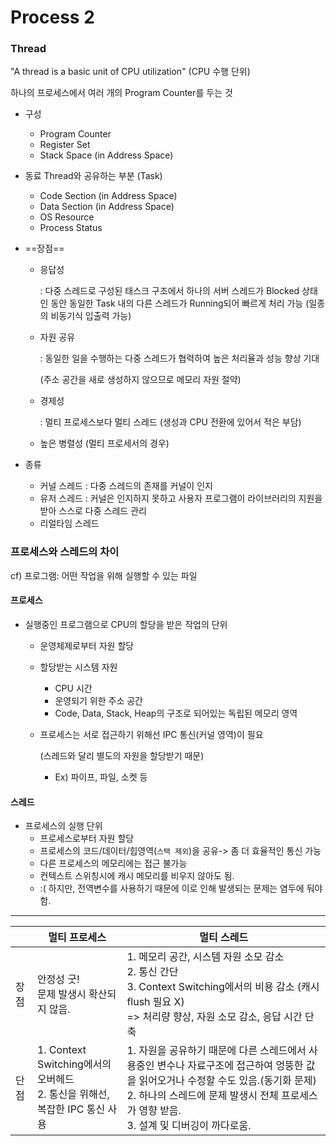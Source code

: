 # Process 2



### Thread

"A thread is a basic unit of CPU utilization" (CPU 수행 단위)

하나의 프로세스에서 여러 개의 Program Counter를 두는 것

* 구성 

  * Program Counter
  * Register Set
  * Stack Space (in Address Space)

* 동료 Thread와 공유하는 부분 (Task)

  * Code Section (in Address Space)
  * Data Section (in Address Space)
  * OS Resource
  * Process Status

* ==장점==

  * 응답성

    : 다중 스레드로 구성된 태스크 구조에서 하나의 서버 스레드가 Blocked 상태인 동안 동일한 Task 내의 다른 스레드가 Running되어 빠르게 처리 가능 (일종의 비동기식 입출력 가능)

  * 자원 공유

    : 동일한 일을 수행하는 다중 스레드가 협력하여 높은 처리율과 성능 향상 기대

      (주소 공간을 새로 생성하지 않으므로 메모리 자원 절약)

  * 경제성

    : 멀티 프로세스보다 멀티 스레드 (생성과 CPU 전환에 있어서 적은 부담)

  * 높은 병렬성 (멀티 프로세서의 경우)

* 종류

  * 커널 스레드 : 다중 스레드의 존재를 커널이 인지
  * 유저 스레드 : 커널은 인지하지 못하고 사용자 프로그램이 라이브러리의 지원을 받아 스스로 다중 스레드 관리
  * 리얼타임 스레드



### 프로세스와 스레드의 차이

cf) 프로그램: 어떤 작업을 위해 실행할 수 있는 파일

#### 프로세스

- 실행중인 프로그램으로 CPU의 할당을 받은 작업의 단위

  - 운영체제로부터 자원 할당

  - 할당받는 시스템 자원

    - CPU 시간
    - 운영되기 위한 주소 공간
    - Code, Data, Stack, Heap의 구조로 되어있는 독립된 메모리 영역

  - 프로세스는 서로 접근하기 위해선 IPC 통신(커널 영역)이 필요

    (스레드와 달리 별도의 자원을 할당받기 때문)

    - Ex) 파이프, 파일, 소켓 등

#### 스레드

- 프로세스의 실행 단위
  - 프로세스로부터 자원 할당
  - 프로세스의 코드/데이터/힙영역(`스택 제외`)을 공유-> 좀 더 효율적인 통신 가능
  - 다른 프로세스의 메모리에는 접근 불가능
  - 컨텍스트 스위칭시에 캐시 메모리를 비우지 않아도 됨.
  - :( 하지만, 전역변수를 사용하기 때문에 이로 인해 발생되는 문제는 염두에 둬야 함.



---



|      | 멀티 프로세스                                                | 멀티 스레드                                                  |
| ---- | ------------------------------------------------------------ | ------------------------------------------------------------ |
| 장점 | 안정성 굿!<br />문제 발생시 확산되지 않음.                   | 1. 메모리 공간, 시스템 자원 소모 감소<br />2. 통신 간단<br />3. Context Switching에서의 비용 감소 (캐시 flush 필요 X)<br />=> 처리량 향상, 자원 소모 감소, 응답 시간 단축 |
| 단점 | 1. Context Switching에서의 오버헤드 <br />2. 통신을 위해선, 복잡한 IPC 통신 사용 | 1. 자원을 공유하기 때문에 다른 스레드에서 사용중인 변수나 자료구조에 접근하여 엉뚱한 값을 읽어오거나 수정할 수도 있음.(동기화 문제)<br />2. 하나의 스레드에 문제 발생시 전체 프로세스가 영향 받음.<br />3. 설계 및 디버깅이 까다로움. |

